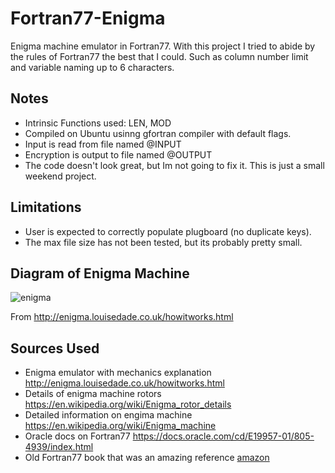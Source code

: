 # Fortran77-Enigma
Enigma machine emulator in Fortran77. With this project I tried to abide by the rules of Fortran77 the 
best that I could. Such as column number limit and variable naming up to 6 characters.

## Notes
 * Intrinsic Functions used:  LEN, MOD
 *  Compiled on Ubuntu usinng gfortran compiler with default flags.
 * Input is read from file named @INPUT
 * Encryption is output to file named @OUTPUT
 * The code doesn't look great, but Im not going to fix it. This is just a small weekend project.

## Limitations
 * User is expected to correctly populate plugboard (no duplicate keys).
 * The max file size has not been tested, but its probably pretty small.


## Diagram of Enigma Machine
![enigma](http://enigma.louisedade.co.uk/wiringdiagram.png)

From http://enigma.louisedade.co.uk/howitworks.html


## Sources Used
* Enigma emulator with mechanics explanation http://enigma.louisedade.co.uk/howitworks.html
* Details of enigma machine rotors https://en.wikipedia.org/wiki/Enigma_rotor_details
* Detailed information on engima machine https://en.wikipedia.org/wiki/Enigma_machine
* Oracle docs on Fortran77 https://docs.oracle.com/cd/E19957-01/805-4939/index.html
* Old Fortran77 book that was an amazing reference [amazon](https://www.amazon.com/Fortran-77-Numerical-Methods-Engineers/dp/0534925626/ref=sr_1_sc_3?)
